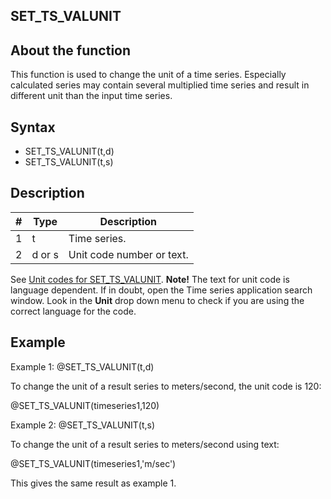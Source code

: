 ﻿## SET_TS_VALUNIT
## About the function
This function is used to change the unit of a time series. Especially calculated
series may contain several multiplied time series and result in different unit
than the input time series.

## Syntax
- SET_TS_VALUNIT(t,d)
- SET_TS_VALUNIT(t,s)

## Description

| # | Type | Description |
|---|---|---|
| 1 | t | Time series. |
| 2 | d or s | Unit code number or text. |

See [Unit codes for SET_TS_VALUNIT](../functions/unit_codes_for_set_ts_val_unit.md).
**Note!** The text for unit code is language dependent. If in doubt, open the
Time series application search window. Look in the **Unit** drop down menu to
check if you are using the correct language for the code.

## Example
Example 1: @SET_TS_VALUNIT(t,d)

To change the unit of a result series to meters/second, the unit code is 120:

@SET_TS_VALUNIT(timeseries1,120)

Example 2: @SET_TS_VALUNIT(t,s)

To change the unit of a result series to meters/second using text:

@SET_TS_VALUNIT(timeseries1,'m/sec')

This gives the same result as example 1.

